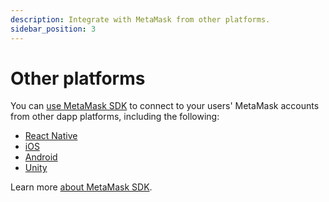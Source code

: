 ```yaml
---
description: Integrate with MetaMask from other platforms.
sidebar_position: 3
---
```


# Other platforms

You can [use MetaMask SDK](../how-to/use-sdk/index.md) to connect to your users' MetaMask accounts
from other dapp platforms, including the following:

- [React Native](../how-to/use-sdk/javascript/react-native.md)
- [iOS](../how-to/use-sdk/mobile/ios.md)
- [Android](../how-to/use-sdk/mobile/android.md)
- [Unity](../how-to/use-sdk/gaming/unity.md)

Learn more [about MetaMask SDK](../concepts/sdk/index.md).
